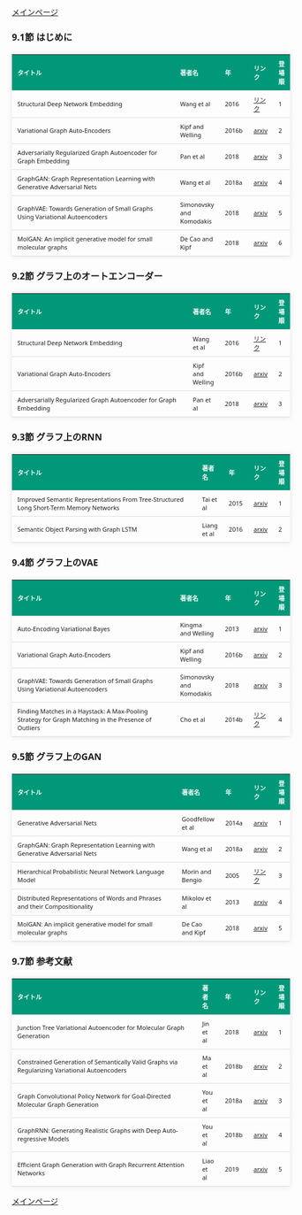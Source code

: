 
<html lang="ja">
<head>
<meta charset="UTF-8">
<title>参考文献リスト</title>
<link rel="stylesheet" type="text/css" href="https://cdn.datatables.net/1.10.24/css/jquery.dataTables.css">
<script type="text/javascript" src="https://code.jquery.com/jquery-3.5.1.js"></script>
<script type="text/javascript" src="https://cdn.datatables.net/1.10.24/js/jquery.dataTables.js"></script>
<style>
    body {
        font-family: 'Verdana', 'Segoe UI', Tahoma, Geneva, Verdana, sans-serif;
    }
    table {
        width: 100%;
        max-width: 100%;
        border-collapse: collapse;
        margin-top: 20px;
        box-shadow: 0 0 10px rgba(0, 0, 0, 0.1);
    }
    th, td {
        padding: 8px 10px;
        text-align: left;
        border-bottom: 1px solid #ddd;
        font-size: 11px;
    }
    th {
        background-color: #009879;
        color: #ffffff;
    }
    tr:hover {
        background-color: #f5f5f5;
    }
    /* 1番目の列の幅を70%に設定 */
    table.display td:nth-child(1),
    table.display th:nth-child(1) {
        width: 70%;
    }

    /* 2番目の列の幅を25%に設定 */
    table.display td:nth-child(2),
    table.display th:nth-child(2) {
        width: 25%;
    }

</style>
</head>
<body>

<a href="../">メインページ</a>

<h3>9.1節 はじめに</h3>
<table class="dataframe display">
  <thead>
    <tr style="text-align: right;">
      <th>タイトル</th>
      <th>著者名</th>
      <th>年</th>
      <th>リンク</th>
      <th>登場順</th>
    </tr>
  </thead>
  <tbody>
    <tr>
      <td>Structural Deep Network Embedding</td>
      <td>Wang et al</td>
      <td>2016</td>
      <td><a href="https://dl.acm.org/doi/10.1145/2939672.2939753" target="_blank">リンク</a></td>
      <td>1</td>
    </tr>
    <tr>
      <td>Variational Graph Auto-Encoders</td>
      <td>Kipf and Welling</td>
      <td>2016b</td>
      <td><a href="https://arxiv.org/abs/1611.07308" target="_blank">arxiv</a></td>
      <td>2</td>
    </tr>
    <tr>
      <td>Adversarially Regularized Graph Autoencoder for Graph Embedding</td>
      <td>Pan et al</td>
      <td>2018</td>
      <td><a href="https://arxiv.org/abs/1802.04407" target="_blank">arxiv</a></td>
      <td>3</td>
    </tr>
    <tr>
      <td>GraphGAN: Graph Representation Learning with Generative Adversarial Nets</td>
      <td>Wang et al</td>
      <td>2018a</td>
      <td><a href="https://arxiv.org/abs/1711.08267" target="_blank">arxiv</a></td>
      <td>4</td>
    </tr>
    <tr>
      <td>GraphVAE: Towards Generation of Small Graphs Using Variational Autoencoders</td>
      <td>Simonovsky and Komodakis</td>
      <td>2018</td>
      <td><a href="https://arxiv.org/abs/1802.03480" target="_blank">arxiv</a></td>
      <td>5</td>
    </tr>
    <tr>
      <td>MolGAN: An implicit generative model for small molecular graphs</td>
      <td>De Cao and Kipf</td>
      <td>2018</td>
      <td><a href="https://arxiv.org/abs/1805.11973" target="_blank">arxiv</a></td>
      <td>6</td>
    </tr>
  </tbody>
</table>
<h3>9.2節 グラフ上のオートエンコーダー</h3>
<table class="dataframe display">
  <thead>
    <tr style="text-align: right;">
      <th>タイトル</th>
      <th>著者名</th>
      <th>年</th>
      <th>リンク</th>
      <th>登場順</th>
    </tr>
  </thead>
  <tbody>
    <tr>
      <td>Structural Deep Network Embedding</td>
      <td>Wang et al</td>
      <td>2016</td>
      <td><a href="https://dl.acm.org/doi/10.1145/2939672.2939753" target="_blank">リンク</a></td>
      <td>1</td>
    </tr>
    <tr>
      <td>Variational Graph Auto-Encoders</td>
      <td>Kipf and Welling</td>
      <td>2016b</td>
      <td><a href="https://arxiv.org/abs/1611.07308" target="_blank">arxiv</a></td>
      <td>2</td>
    </tr>
    <tr>
      <td>Adversarially Regularized Graph Autoencoder for Graph Embedding</td>
      <td>Pan et al</td>
      <td>2018</td>
      <td><a href="https://arxiv.org/abs/1802.04407" target="_blank">arxiv</a></td>
      <td>3</td>
    </tr>
  </tbody>
</table>
<h3>9.3節 グラフ上のRNN</h3>
<table class="dataframe display">
  <thead>
    <tr style="text-align: right;">
      <th>タイトル</th>
      <th>著者名</th>
      <th>年</th>
      <th>リンク</th>
      <th>登場順</th>
    </tr>
  </thead>
  <tbody>
    <tr>
      <td>Improved Semantic Representations From Tree-Structured Long Short-Term Memory Networks</td>
      <td>Tai et al</td>
      <td>2015</td>
      <td><a href="https://arxiv.org/abs/1503.00075" target="_blank">arxiv</a></td>
      <td>1</td>
    </tr>
    <tr>
      <td>Semantic Object Parsing with Graph LSTM</td>
      <td>Liang et al</td>
      <td>2016</td>
      <td><a href="https://arxiv.org/abs/1603.07063" target="_blank">arxiv</a></td>
      <td>2</td>
    </tr>
  </tbody>
</table>
<h3>9.4節 グラフ上のVAE</h3>
<table class="dataframe display">
  <thead>
    <tr style="text-align: right;">
      <th>タイトル</th>
      <th>著者名</th>
      <th>年</th>
      <th>リンク</th>
      <th>登場順</th>
    </tr>
  </thead>
  <tbody>
    <tr>
      <td>Auto-Encoding Variational Bayes</td>
      <td>Kingma and Welling</td>
      <td>2013</td>
      <td><a href="https://arxiv.org/abs/1312.6114" target="_blank">arxiv</a></td>
      <td>1</td>
    </tr>
    <tr>
      <td>Variational Graph Auto-Encoders</td>
      <td>Kipf and Welling</td>
      <td>2016b</td>
      <td><a href="https://arxiv.org/abs/1611.07308" target="_blank">arxiv</a></td>
      <td>2</td>
    </tr>
    <tr>
      <td>GraphVAE: Towards Generation of Small Graphs Using Variational Autoencoders</td>
      <td>Simonovsky and Komodakis</td>
      <td>2018</td>
      <td><a href="https://arxiv.org/abs/1802.03480" target="_blank">arxiv</a></td>
      <td>3</td>
    </tr>
    <tr>
      <td>Finding Matches in a Haystack: A Max-Pooling Strategy for Graph Matching in the Presence of Outliers</td>
      <td>Cho et al</td>
      <td>2014b</td>
      <td><a href="https://inria.hal.science/hal-01053675" target="_blank">リンク</a></td>
      <td>4</td>
    </tr>
  </tbody>
</table>
<h3>9.5節 グラフ上のGAN</h3>
<table class="dataframe display">
  <thead>
    <tr style="text-align: right;">
      <th>タイトル</th>
      <th>著者名</th>
      <th>年</th>
      <th>リンク</th>
      <th>登場順</th>
    </tr>
  </thead>
  <tbody>
    <tr>
      <td>Generative Adversarial Nets</td>
      <td>Goodfellow et al</td>
      <td>2014a</td>
      <td><a href="https://arxiv.org/abs/1406.2661" target="_blank">arxiv</a></td>
      <td>1</td>
    </tr>
    <tr>
      <td>GraphGAN: Graph Representation Learning with Generative Adversarial Nets</td>
      <td>Wang et al</td>
      <td>2018a</td>
      <td><a href="https://arxiv.org/abs/1711.08267" target="_blank">arxiv</a></td>
      <td>2</td>
    </tr>
    <tr>
      <td>Hierarchical Probabilistic Neural Network Language Model</td>
      <td>Morin and Bengio</td>
      <td>2005</td>
      <td><a href="https://proceedings.mlr.press/r5/morin05a.html" target="_blank">リンク</a></td>
      <td>3</td>
    </tr>
    <tr>
      <td>Distributed Representations of Words and Phrases and their Compositionality</td>
      <td>Mikolov et al</td>
      <td>2013</td>
      <td><a href="https://arxiv.org/abs/1310.4546" target="_blank">arxiv</a></td>
      <td>4</td>
    </tr>
    <tr>
      <td>MolGAN: An implicit generative model for small molecular graphs</td>
      <td>De Cao and Kipf</td>
      <td>2018</td>
      <td><a href="https://arxiv.org/abs/1805.11973" target="_blank">arxiv</a></td>
      <td>5</td>
    </tr>
  </tbody>
</table>
<h3>9.7節 参考文献</h3>
<table class="dataframe display">
  <thead>
    <tr style="text-align: right;">
      <th>タイトル</th>
      <th>著者名</th>
      <th>年</th>
      <th>リンク</th>
      <th>登場順</th>
    </tr>
  </thead>
  <tbody>
    <tr>
      <td>Junction Tree Variational Autoencoder for Molecular Graph Generation</td>
      <td>Jin et al</td>
      <td>2018</td>
      <td><a href="https://arxiv.org/abs/1802.04364" target="_blank">arxiv</a></td>
      <td>1</td>
    </tr>
    <tr>
      <td>Constrained Generation of Semantically Valid Graphs via Regularizing Variational Autoencoders</td>
      <td>Ma et al</td>
      <td>2018b</td>
      <td><a href="https://arxiv.org/abs/1809.02630" target="_blank">arxiv</a></td>
      <td>2</td>
    </tr>
    <tr>
      <td>Graph Convolutional Policy Network for Goal-Directed Molecular Graph Generation</td>
      <td>You et al</td>
      <td>2018a</td>
      <td><a href="https://arxiv.org/abs/1806.02473" target="_blank">arxiv</a></td>
      <td>3</td>
    </tr>
    <tr>
      <td>GraphRNN: Generating Realistic Graphs with Deep Auto-regressive Models</td>
      <td>You et al</td>
      <td>2018b</td>
      <td><a href="https://arxiv.org/abs/1802.08773" target="_blank">arxiv</a></td>
      <td>4</td>
    </tr>
    <tr>
      <td>Efficient Graph Generation with Graph Recurrent Attention Networks</td>
      <td>Liao et al</td>
      <td>2019</td>
      <td><a href="https://arxiv.org/abs/1910.00760" target="_blank">arxiv</a></td>
      <td>5</td>
    </tr>
  </tbody>
</table>

<script>
$(document).ready(function() {
    $('.display').DataTable({
     "lengthChange": false,  // Show 10 entriesの選択機能を非表示にする
     "pageLength": 25,  // ページごとに表示する行数を20行に設定
     "info": false,  // "Showing 1 to X of Y entries" の情報テキストを非表示にする
     "order": [],
     "searching": false
    });
});
</script>

<a href="../">メインページ</a>

</body>
</html>